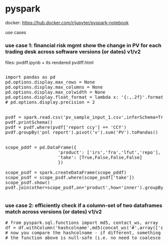 # pyspark

docker:
https://hub.docker.com/r/jupyter/pyspark-notebook

use cases

<h3>
  use case 1: financial risk mgmt
  show the change in PV for each trading desk across software versions (or dates) v1/v2
</h3>

files:
pvdiff.ipynb + its rendered pvdiff.html

<pre>
  
import pandas as pd
pd.options.display.max_rows = None
pd.options.display.max_columns = None 
pd.options.display.max_colwidth = None
pd.options.display.float_format = lambda x: '{:,.2f}'.format(x)
# pd.options.display.precision = 2


pvdf = spark.read.csv('pv_sample_input_1.csv',inferSchema=True,header=True)
pvdf.printSchema()
pvdf = pvdf.where(pvdf['report ccy'] == 'CCY')
pvdf.groupBy('pnl report').pivot('v').sum('PV').toPandas()


scope_pddf = pd.DataFrame({
                    'product': ['irs','fra','lfut','repo'],
                    'take': [True,False,False,False]
                    })
 
scope_psdf = spark.createDataFrame(scope_pddf)
scope_psdf = scope_psdf.where(scope_psdf['take'])
scope_psdf.show()
pvdf.join(other=scope_psdf,on='product',how='inner').groupBy('pnl report').pivot("v").sum("PV").toPandas()

</pre>


<h3>
  use case 2: efficiently check if a column-set of two dataframes match across versions (or dates) v1/v2
</h3>

<pre>
# from pyspark.sql.functions import md5, contact_ws, array
df = df.withColumn('hashcolname',md5(concat_ws('#',array(['column1','column2','column3']))))
# now you compare the hashcolname - if different, something within the column group must be different.
# the function above is null-safe (i.e. no need to coalesce nulls)
</pre>
